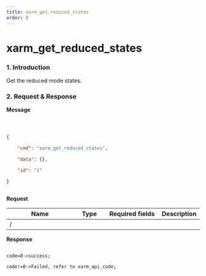 ```yaml
---
title: xarm_get_reduced_states
order: 8
---
```

# xarm\_get\_reduced\_states



### 1. Introduction



Get the reduced mode states.



### 2. Request & Response



**Message**



```json



{

    "cmd": "xarm_get_reduced_states",

    "data": {},

    "id": "1"

}



```

**Request**







<table data-full-width="true"><thead><tr><th width="206">Name</th><th width="79">Type</th><th width="146">Required fields</th><th>Description</th></tr></thead><tbody><tr><td>/</td><td></td><td></td><td></td></tr></tbody></table>





**Response**



```

code=0->success;

code!=0->Failed, refer to xarm_api_code;

```


